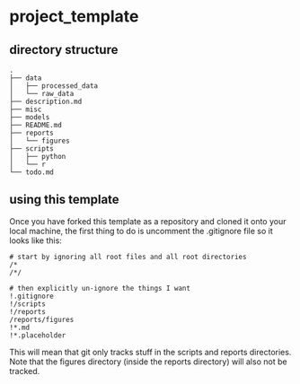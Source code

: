 # project_template

## directory structure

```
.
├── data
│   ├── processed_data
│   └── raw_data
├── description.md
├── misc
├── models
├── README.md
├── reports
│   └── figures
├── scripts
│   ├── python
│   └── r
└── todo.md
```

## using this template
Once you have forked this template as a repository and cloned it onto your
local machine, the first thing to do is uncomment the .gitignore file so it
looks like this:

```
# start by ignoring all root files and all root directories
/*
/*/

# then explicitly un-ignore the things I want
!.gitignore
!/scripts
!/reports
/reports/figures
!*.md
!*.placeholder
```

This will mean that git only tracks stuff in the scripts and reports
directories. Note that the figures directory (inside the reports directory)
will also not be tracked.
